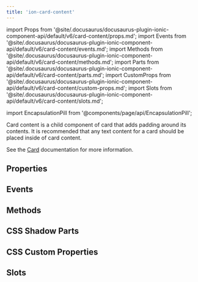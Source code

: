 ```yaml
---
title: 'ion-card-content'
---
```


import Props from '@site/.docusaurus/docusaurus-plugin-ionic-component-api/default/v6/card-content/props.md';
import Events from '@site/.docusaurus/docusaurus-plugin-ionic-component-api/default/v6/card-content/events.md';
import Methods from '@site/.docusaurus/docusaurus-plugin-ionic-component-api/default/v6/card-content/methods.md';
import Parts from '@site/.docusaurus/docusaurus-plugin-ionic-component-api/default/v6/card-content/parts.md';
import CustomProps from '@site/.docusaurus/docusaurus-plugin-ionic-component-api/default/v6/card-content/custom-props.md';
import Slots from '@site/.docusaurus/docusaurus-plugin-ionic-component-api/default/v6/card-content/slots.md';

import EncapsulationPill from '@components/page/api/EncapsulationPill';

Card content is a child component of card that adds padding around its contents. It is recommended that any text content for a card should be placed inside of card content.

See the [Card](./card) documentation for more information.

## Properties

<Props />

## Events

<Events />

## Methods

<Methods />

## CSS Shadow Parts

<Parts />

## CSS Custom Properties

<CustomProps />

## Slots

<Slots />
